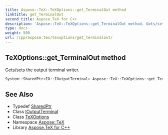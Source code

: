 ```yaml
---
title: Aspose::TeX::TeXOptions::get_TerminalOut method
linktitle: get_TerminalOut
second_title: Aspose.TeX for C++
description: 'Aspose::TeX::TeXOptions::get_TerminalOut method. Gets/sets the output terminal writer in C++.'
type: docs
weight: 500
url: /cpp/aspose.tex/texoptions/get_terminalout/
---
```

## TeXOptions::get_TerminalOut method


Gets/sets the output terminal writer.

```cpp
System::SharedPtr<IO::IOutputTerminal> Aspose::TeX::TeXOptions::get_TerminalOut() const
```

## See Also

* Typedef [SharedPtr](../../../system/sharedptr/)
* Class [IOutputTerminal](../../../aspose.tex.io/ioutputterminal/)
* Class [TeXOptions](../)
* Namespace [Aspose::TeX](../../)
* Library [Aspose.TeX for C++](../../../)
